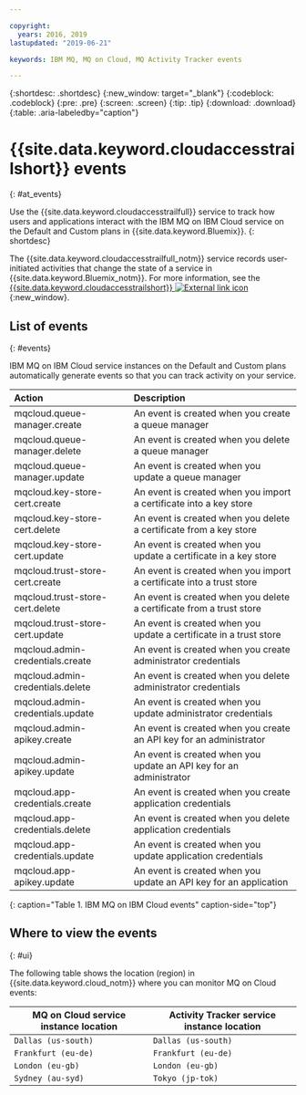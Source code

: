 ```yaml
---

copyright:
  years: 2016, 2019
lastupdated: "2019-06-21"

keywords: IBM MQ, MQ on Cloud, MQ Activity Tracker events

---
```


{:shortdesc: .shortdesc}
{:new_window: target="_blank"}
{:codeblock: .codeblock}
{:pre: .pre}
{:screen: .screen}
{:tip: .tip}
{:download: .download}
{:table: .aria-labeledby="caption"}

<!-- Name your file `at-events.md` and include it in the Reference nav group in your toc file. -->

# {{site.data.keyword.cloudaccesstrailshort}} events
{: #at_events}

Use the {{site.data.keyword.cloudaccesstrailfull}} service to track how users and applications interact with the IBM MQ on IBM Cloud service on the Default and Custom plans in {{site.data.keyword.Bluemix}}.
{: shortdesc}

The {{site.data.keyword.cloudaccesstrailfull_notm}} service records user-initiated activities that change the state of a service in {{site.data.keyword.Bluemix_notm}}. For more information, see the [{{site.data.keyword.cloudaccesstrailshort}} ![External link icon](../../icons/launch-glyph.svg "External link icon")](/docs/services/Activity-Tracker-with-LogDNA?topic=logdnaat-getting-started#getting-started){:new_window}.

<!-- You can create different sections to group events by area. -->

## List of events
{: #events}

<!-- Make sure you introduce the table with a detailed description that immediately precedes it. For example, see https://cloud.ibm.com/docs/services/cloud-activity-tracker/services?topic=cloud-activity-tracker-cf#catalog. -->

IBM MQ on IBM Cloud service instances on the Default and Custom plans automatically generate events so that you can track activity on your service.

| Action | Description |
|:-------|:------------|
| mqcloud.queue-manager.create | An event is created when you create a queue manager|
| mqcloud.queue-manager.delete | An event is created when you delete a queue manager|
| mqcloud.queue-manager.update | An event is created when you update a queue manager|
| mqcloud.key-store-cert.create | An event is created when you import a certificate into a key store|
| mqcloud.key-store-cert.delete | An event is created when you delete a certificate from a key store|
| mqcloud.key-store-cert.update | An event is created when you update a certificate in a key store|
| mqcloud.trust-store-cert.create | An event is created when you import a certificate into a trust store|
| mqcloud.trust-store-cert.delete | An event is created when you delete a certificate from a trust store|
| mqcloud.trust-store-cert.update | An event is created when you update a certificate in a trust store|
| mqcloud.admin-credentials.create | An event is created when you create administrator credentials|
| mqcloud.admin-credentials.delete | An event is created when you delete administrator credentials|
| mqcloud.admin-credentials.update | An event is created when you update administrator credentials|
| mqcloud.admin-apikey.create | An event is created when you create an API key for an administrator|
| mqcloud.admin-apikey.update | An event is created when you update an API key for an administrator|
| mqcloud.app-credentials.create | An event is created when you create application credentials|
| mqcloud.app-credentials.delete | An event is created when you delete application credentials|
| mqcloud.app-credentials.update | An event is created when you update application credentials|
| mqcloud.app-apikey.update | An event is created when you update an API key for an application|
{: caption="Table 1. IBM MQ on IBM Cloud events" caption-side="top"}

## Where to view the events
{: #ui}

The following table shows the location (region) in {{site.data.keyword.cloud_notm}} where you can monitor MQ on Cloud events:

| MQ on Cloud service instance location  | Activity Tracker service instance location |
|----------------------------------------|--------------------------------------------|
| `Dallas (us-south)`                    | `Dallas (us-south)`                        |
| `Frankfurt (eu-de)`                    | `Frankfurt (eu-de)`                        |
| `London (eu-gb)`                       | `London (eu-gb)`                           |
| `Sydney (au-syd)`                      | `Tokyo (jp-tok)`                           |
